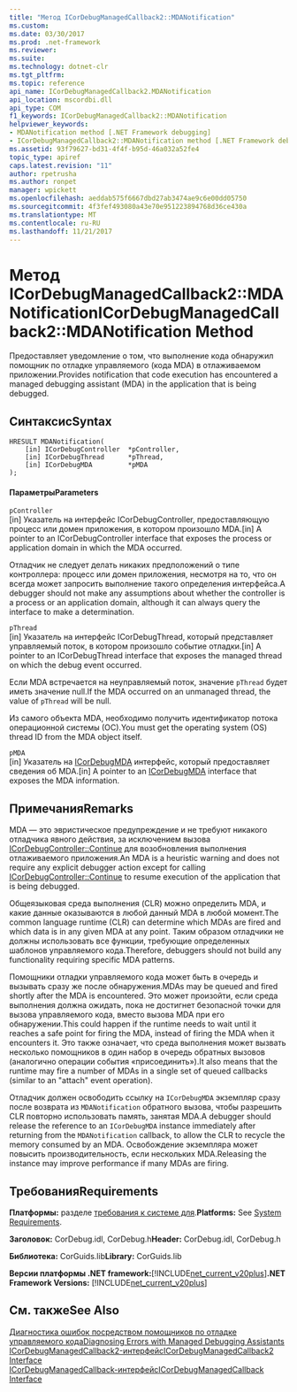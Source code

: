 ```yaml
---
title: "Метод ICorDebugManagedCallback2::MDANotification"
ms.custom: 
ms.date: 03/30/2017
ms.prod: .net-framework
ms.reviewer: 
ms.suite: 
ms.technology: dotnet-clr
ms.tgt_pltfrm: 
ms.topic: reference
api_name: ICorDebugManagedCallback2.MDANotification
api_location: mscordbi.dll
api_type: COM
f1_keywords: ICorDebugManagedCallback2::MDANotification
helpviewer_keywords:
- MDANotification method [.NET Framework debugging]
- ICorDebugManagedCallback2::MDANotification method [.NET Framework debugging]
ms.assetid: 93f79627-bd31-4f4f-b95d-46a032a52fe4
topic_type: apiref
caps.latest.revision: "11"
author: rpetrusha
ms.author: ronpet
manager: wpickett
ms.openlocfilehash: aeddab575f6667dbd27ab3474ae9c6e00dd05750
ms.sourcegitcommit: 4f3fef493080a43e70e951223894768d36ce430a
ms.translationtype: MT
ms.contentlocale: ru-RU
ms.lasthandoff: 11/21/2017
---
```

# <a name="icordebugmanagedcallback2mdanotification-method"></a><span data-ttu-id="57efa-102">Метод ICorDebugManagedCallback2::MDANotification</span><span class="sxs-lookup"><span data-stu-id="57efa-102">ICorDebugManagedCallback2::MDANotification Method</span></span>
<span data-ttu-id="57efa-103">Предоставляет уведомление о том, что выполнение кода обнаружил помощник по отладке управляемого (кода MDA) в отлаживаемом приложении.</span><span class="sxs-lookup"><span data-stu-id="57efa-103">Provides notification that code execution has encountered a managed debugging assistant (MDA) in the application that is being debugged.</span></span>  
  
## <a name="syntax"></a><span data-ttu-id="57efa-104">Синтаксис</span><span class="sxs-lookup"><span data-stu-id="57efa-104">Syntax</span></span>  
  
```  
HRESULT MDANotification(  
    [in] ICorDebugController  *pController,  
    [in] ICorDebugThread      *pThread,  
    [in] ICorDebugMDA         *pMDA  
);  
```  
  
#### <a name="parameters"></a><span data-ttu-id="57efa-105">Параметры</span><span class="sxs-lookup"><span data-stu-id="57efa-105">Parameters</span></span>  
 `pController`  
 <span data-ttu-id="57efa-106">[in] Указатель на интерфейс ICorDebugController, предоставляющую процесс или домен приложения, в котором произошло MDA.</span><span class="sxs-lookup"><span data-stu-id="57efa-106">[in] A pointer to an ICorDebugController interface that exposes the process or application domain in which the MDA occurred.</span></span>  
  
 <span data-ttu-id="57efa-107">Отладчик не следует делать никаких предположений о типе контроллера: процесс или домен приложения, несмотря на то, что он всегда может запросить выполнение такого определения интерфейса.</span><span class="sxs-lookup"><span data-stu-id="57efa-107">A debugger should not make any assumptions about whether the controller is a process or an application domain, although it can always query the interface to make a determination.</span></span>  
  
 `pThread`  
 <span data-ttu-id="57efa-108">[in] Указатель на интерфейс ICorDebugThread, который представляет управляемый поток, в котором произошло событие отладки.</span><span class="sxs-lookup"><span data-stu-id="57efa-108">[in] A pointer to an ICorDebugThread interface that exposes the managed thread on which the debug event occurred.</span></span>  
  
 <span data-ttu-id="57efa-109">Если MDA встречается на неуправляемый поток, значение `pThread` будет иметь значение null.</span><span class="sxs-lookup"><span data-stu-id="57efa-109">If the MDA occurred on an unmanaged thread, the value of `pThread` will be null.</span></span>  
  
 <span data-ttu-id="57efa-110">Из самого объекта MDA, необходимо получить идентификатор потока операционной системы (ОС).</span><span class="sxs-lookup"><span data-stu-id="57efa-110">You must get the operating system (OS) thread ID from the MDA object itself.</span></span>  
  
 `pMDA`  
 <span data-ttu-id="57efa-111">[in] Указатель на [ICorDebugMDA](../../../../docs/framework/unmanaged-api/debugging/icordebugmda-interface.md) интерфейс, который предоставляет сведения об MDA.</span><span class="sxs-lookup"><span data-stu-id="57efa-111">[in] A pointer to an [ICorDebugMDA](../../../../docs/framework/unmanaged-api/debugging/icordebugmda-interface.md) interface that exposes the MDA information.</span></span>  
  
## <a name="remarks"></a><span data-ttu-id="57efa-112">Примечания</span><span class="sxs-lookup"><span data-stu-id="57efa-112">Remarks</span></span>  
 <span data-ttu-id="57efa-113">MDA — это эвристическое предупреждение и не требуют никакого отладчика явного действия, за исключением вызова [ICorDebugController::Continue](../../../../docs/framework/unmanaged-api/debugging/icordebugcontroller-continue-method.md) для возобновления выполнения отлаживаемого приложения.</span><span class="sxs-lookup"><span data-stu-id="57efa-113">An MDA is a heuristic warning and does not require any explicit debugger action except for calling [ICorDebugController::Continue](../../../../docs/framework/unmanaged-api/debugging/icordebugcontroller-continue-method.md) to resume execution of the application that is being debugged.</span></span>  
  
 <span data-ttu-id="57efa-114">Общеязыковая среда выполнения (CLR) можно определить MDA, и какие данные оказываются в любой данный MDA в любой момент.</span><span class="sxs-lookup"><span data-stu-id="57efa-114">The common language runtime (CLR) can determine which MDAs are fired and which data is in any given MDA at any point.</span></span> <span data-ttu-id="57efa-115">Таким образом отладчики не должны использовать все функции, требующие определенных шаблонов управляемого кода.</span><span class="sxs-lookup"><span data-stu-id="57efa-115">Therefore, debuggers should not build any functionality requiring specific MDA patterns.</span></span>  
  
 <span data-ttu-id="57efa-116">Помощники отладки управляемого кода может быть в очередь и вызывать сразу же после обнаружения.</span><span class="sxs-lookup"><span data-stu-id="57efa-116">MDAs may be queued and fired shortly after the MDA is encountered.</span></span> <span data-ttu-id="57efa-117">Это может произойти, если среда выполнения должна ожидать, пока не достигнет безопасной точки для вызова управляемого кода, вместо вызова MDA при его обнаружении.</span><span class="sxs-lookup"><span data-stu-id="57efa-117">This could happen if the runtime needs to wait until it reaches a safe point for firing the MDA, instead of firing the MDA when it encounters it.</span></span> <span data-ttu-id="57efa-118">Это также означает, что среда выполнения может вызвать несколько помощников в один набор в очередь обратных вызовов (аналогично операции события «присоединить»).</span><span class="sxs-lookup"><span data-stu-id="57efa-118">It also means that the runtime may fire a number of MDAs in a single set of queued callbacks (similar to an "attach" event operation).</span></span>  
  
 <span data-ttu-id="57efa-119">Отладчик должен освободить ссылку на `ICorDebugMDA` экземпляр сразу после возврата из `MDANotification` обратного вызова, чтобы разрешить CLR повторно использовать память, занятая MDA.</span><span class="sxs-lookup"><span data-stu-id="57efa-119">A debugger should release the reference to an `ICorDebugMDA` instance immediately after returning from the `MDANotification` callback, to allow the CLR to recycle the memory consumed by an MDA.</span></span> <span data-ttu-id="57efa-120">Освобождение экземпляра может повысить производительность, если нескольких MDA.</span><span class="sxs-lookup"><span data-stu-id="57efa-120">Releasing the instance may improve performance if many MDAs are firing.</span></span>  
  
## <a name="requirements"></a><span data-ttu-id="57efa-121">Требования</span><span class="sxs-lookup"><span data-stu-id="57efa-121">Requirements</span></span>  
 <span data-ttu-id="57efa-122">**Платформы:** разделе [требования к системе для](../../../../docs/framework/get-started/system-requirements.md).</span><span class="sxs-lookup"><span data-stu-id="57efa-122">**Platforms:** See [System Requirements](../../../../docs/framework/get-started/system-requirements.md).</span></span>  
  
 <span data-ttu-id="57efa-123">**Заголовок:** CorDebug.idl, CorDebug.h</span><span class="sxs-lookup"><span data-stu-id="57efa-123">**Header:** CorDebug.idl, CorDebug.h</span></span>  
  
 <span data-ttu-id="57efa-124">**Библиотека:** CorGuids.lib</span><span class="sxs-lookup"><span data-stu-id="57efa-124">**Library:** CorGuids.lib</span></span>  
  
 <span data-ttu-id="57efa-125">**Версии платформы .NET framework:**[!INCLUDE[net_current_v20plus](../../../../includes/net-current-v20plus-md.md)]</span><span class="sxs-lookup"><span data-stu-id="57efa-125">**.NET Framework Versions:** [!INCLUDE[net_current_v20plus](../../../../includes/net-current-v20plus-md.md)]</span></span>  
  
## <a name="see-also"></a><span data-ttu-id="57efa-126">См. также</span><span class="sxs-lookup"><span data-stu-id="57efa-126">See Also</span></span>  
 [<span data-ttu-id="57efa-127">Диагностика ошибок посредством помощников по отладке управляемого кода</span><span class="sxs-lookup"><span data-stu-id="57efa-127">Diagnosing Errors with Managed Debugging Assistants</span></span>](../../../../docs/framework/debug-trace-profile/diagnosing-errors-with-managed-debugging-assistants.md)  
 [<span data-ttu-id="57efa-128">ICorDebugManagedCallback2-интерфейс</span><span class="sxs-lookup"><span data-stu-id="57efa-128">ICorDebugManagedCallback2 Interface</span></span>](../../../../docs/framework/unmanaged-api/debugging/icordebugmanagedcallback2-interface.md)  
 [<span data-ttu-id="57efa-129">ICorDebugManagedCallback-интерфейс</span><span class="sxs-lookup"><span data-stu-id="57efa-129">ICorDebugManagedCallback Interface</span></span>](../../../../docs/framework/unmanaged-api/debugging/icordebugmanagedcallback-interface.md)
